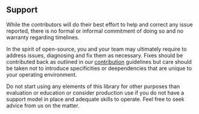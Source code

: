 ## Support

While the contributors will do their best effort to help and correct any issue reported, there is no formal or informal commitment of doing so and no warranty regarding timelines.

In the spirit of open-source, you and your team may ultimately require to address
issues, diagnosing and fix them as necessary. Fixes should be contributed back as outlined in our [contribution](./CONTRIBUTION.md) guidelines but care should be taken not to introduce specificities or deependencies that are unique to your operating environment.

Do not start using any elements of this library for other purposes than evaluation or education or consider production use if you do not have a support model in place
and adequate skills to operate. Feel free to seek advice from us on the matter.
